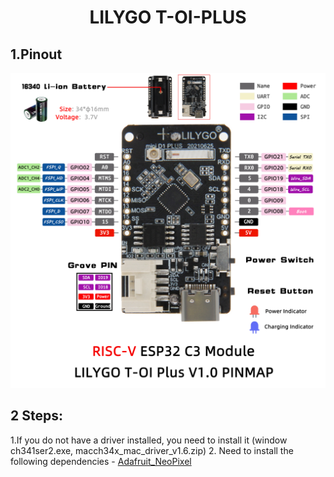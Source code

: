 <h1 align = "center">LILYGO T-OI-PLUS</h1> 

## 1.Pinout
![](image/TOI_Plus.jpg)

## 2 Steps:
1.If you do not have a driver installed, you need to install it (window ch341ser2.exe, macch34x_mac_driver_v1.6.zip)
2. Need to install the following dependencies
     - [Adafruit_NeoPixel](https://github.com/adafruit/Adafruit_NeoPixel)